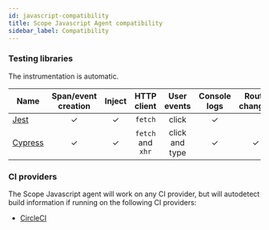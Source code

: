 ```yaml
---
id: javascript-compatibility
title: Scope Javascript Agent compatibility
sidebar_label: Compatibility
---
```


### Testing libraries

The instrumentation is automatic.

| Name                               | Span/event creation | Inject |    HTTP client    |  User events   | Console logs | Route changes | Exceptions |
| ---------------------------------- | :-----------------: | :----: | :---------------: | :------------: | :----------: | :-----------: | :--------: |
| [Jest](https://jestjs.io/)         |          ✓          |   ✓    |      `fetch`      |     click      |      ✓       |               |     ✓      |
| [Cypress](https://www.cypress.io/) |          ✓          |   ✓    | `fetch` and `xhr` | click and type |      ✓       |       ✓       |     ✓      |

### CI providers

The Scope Javascript agent will work on any CI provider, but will autodetect build information if running on the following CI providers:

- [CircleCI](https://circleci.com/)
